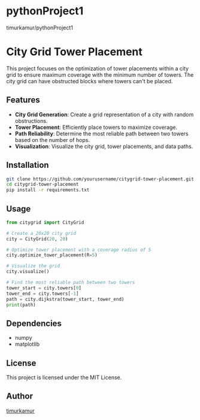 # pythonProject1
timurkamur/pythonProject1

# City Grid Tower Placement

This project focuses on the optimization of tower placements within a city grid to ensure maximum coverage with the minimum number of towers. The city grid can have obstructed blocks where towers can't be placed.

## Features

- **City Grid Generation**: Create a grid representation of a city with random obstructions.
- **Tower Placement**: Efficiently place towers to maximize coverage.
- **Path Reliability**: Determine the most reliable path between two towers based on the number of hops.
- **Visualization**: Visualize the city grid, tower placements, and data paths.

## Installation

```bash
git clone https://github.com/yourusername/citygrid-tower-placement.git
cd citygrid-tower-placement
pip install -r requirements.txt
```

## Usage

```python
from citygrid import CityGrid

# Create a 20x20 city grid
city = CityGrid(20, 20)

# Optimize tower placement with a coverage radius of 5
city.optimize_tower_placement(R=5)

# Visualize the grid
city.visualize()

# Find the most reliable path between two towers
tower_start = city.towers[0]
tower_end = city.towers[-1]
path = city.dijkstra(tower_start, tower_end)
print(path)
```

## Dependencies

- numpy
- matplotlib

## License

This project is licensed under the MIT License.

## Author

[timurkamur]([https://github.com/yourusername](https://github.com/timurkamur))
